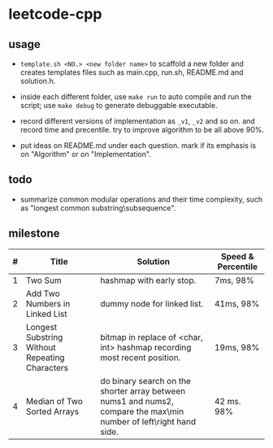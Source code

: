 # leetcode-cpp

## usage

- `template.sh <NO.> <new folder name>` to scaffold a new folder and creates templates files such as main.cpp, run.sh, README.md and solution.h.

- inside each different folder, use `make run` to auto compile and run the script; use `make debug` to generate debuggable executable.

- record different versions of implementation as `_v1`, `_v2` and so on. and record time and precentile. try to improve algorithm to be all above 90%.

- put ideas on README.md under each question. mark if its emphasis is on "Algorithm" or on "Implementation".

## todo

- summarize common modular operations and their time complexity, such as "longest common substring\subsequence".

## milestone

| # | Title | Solution | Speed & Percentile |
|---| ----- | -------- | ---------- |
|1| Two Sum | hashmap with early stop. | 7ms, 98% |
|2| Add Two Numbers in Linked List | dummy node for linked list. | 41ms, 98% | 
|3| Longest Substring Without Repeating Characters | bitmap in replace of <char, int> hashmap recording most recent position. | 19ms, 98% |
|4| Median of Two Sorted Arrays | do binary search on the shorter array between nums1 and nums2, compare the max\min number of left\right hand side. | 42 ms. 98% | 